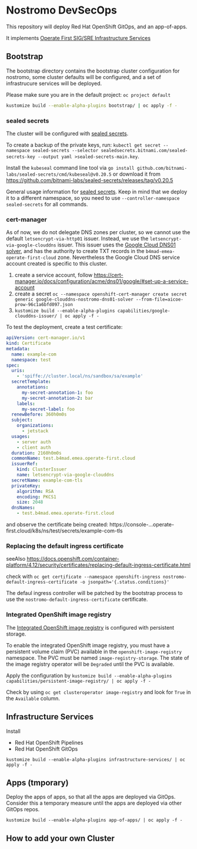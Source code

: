 # Nostromo DevSecOps

This repository will deploy Red Hat OpenShift GitOps, and an app-of-apps.

It implements [Operate First SIG/SRE Infrastructure Services](https://github.com/operate-first/community/issues/251)

## Bootstrap

The bootstrap directory contains the bootstrap cluster configuration for nostromo, some cluster defaults will be configured, and a set of infrastrucure services will be deployed.

Please make sure you are in the default project: `oc project default`

```bash
kustomize build --enable-alpha-plugins bootstrap/ | oc apply -f -
```

### sealed secrets

The cluster will be configured with [sealed secrets](https://github.com/redhat-cop/gitops-catalog/sealed-secrets-operator/overlays/default/README.md).

To create a backup of the private keys, run: `kubectl get secret --namespace sealed-secrets --selector sealedsecrets.bitnami.com/sealed-secrets-key --output yaml >sealed-secrets-main.key`.

Install the `kubeseal` command line tool via `go install github.com/bitnami-labs/sealed-secrets/cmd/kubeseal@v0.20.5`
or download it from <https://github.com/bitnami-labs/sealed-secrets/releases/tag/v0.20.5>

General usage information for [sealed secrets](https://github.com/bitnami-labs/sealed-secrets#usage). Keep in mind that
we deploy it to a different namespace, so you need to use `--controller-namespace sealed-secrets` for all commands.

### cert-manager

As of now, we do not delegate DNS zones per cluster, so we cannot use the default `letsencrypt-via-http01` issuer. Instead, we use the `letsencrypt-via-google-clouddns` issuer. This issuer uses the [Google Cloud DNS01 solver](https://cert-manager.io/docs/configuration/acme/dns01/google/), and has the authority to create TXT records in the `b4mad-emea-operate-first-cloud` zone. Nevertheless
the Google Cloud DNS service account created is specific to this cluster.

1. create a service account, follow <https://cert-manager.io/docs/configuration/acme/dns01/google/#set-up-a-service-account>
2. create a secret `oc --namespace openshift-cert-manager create secret generic google-clouddns-nostromo-dns01-solver --from-file=aicoe-prow-96c1a6bfd097.json`
3. `kustomize build --enable-alpha-plugins capabilities/google-clouddns-issuer/ | oc apply -f -`

To test the deployment, create a test certificate:

```yaml
apiVersion: cert-manager.io/v1
kind: Certificate
metadata:
  name: example-com
  namespace: test
spec:
  uris:
    - 'spiffe://cluster.local/ns/sandbox/sa/example'
  secretTemplate:
    annotations:
      my-secret-annotation-1: foo
      my-secret-annotation-2: bar
    labels:
      my-secret-label: foo
  renewBefore: 360h0m0s
  subject:
    organizations:
      - jetstack
  usages:
    - server auth
    - client auth
  duration: 2160h0m0s
  commonName: test.b4mad.emea.operate-first.cloud
  issuerRef:
    kind: ClusterIssuer
    name: letsencrypt-via-google-clouddns
  secretName: example-com-tls
  privateKey:
    algorithm: RSA
    encoding: PKCS1
    size: 2048
  dnsNames:
    - test.b4mad.emea.operate-first.cloud
```

and observe the certificate being created: https://console-...operate-first.cloud/k8s/ns/test/secrets/example-com-tls

### Replacing the default ingress certificate

seeAlso <https://docs.openshift.com/container-platform/4.12/security/certificates/replacing-default-ingress-certificate.html>

check with `oc get certificate --namespace openshift-ingress nostromo-default-ingress-certificate -o jsonpath='{.status.conditions}'`

The defaul ingress controller will be patched by the bootstrap process to use the `nostromo-default-ingress-certificate` certificate.

### Integrated OpenShift image registry

The [Integrated OpenShift image registry](https://docs.openshift.com/container-platform/4.12/registry/index.html#registry-integrated-openshift-registry_registry-overview) is configured with persistent storage.

To enable the integrated OpenShift image registry, you must have a persistent volume claim (PVC) available in the `openshift-image-registry` namespace. The PVC must be named `image-registry-storage`. The state of the image registry operator will be `Degraded` until the PVC is available.

Apply the configuration by `kustomize build --enable-alpha-plugins capabilities/persistent-image-registry/ | oc apply -f -`

Check by using `oc get clusteroperator image-registry` and look for `True` in the `Available` column.

## Infrastructure Services

Install

* Red Hat OpenShift Pipelines
* Red Hat OpenShift GitOps

`kustomize build --enable-alpha-plugins infrastructure-services/ | oc apply -f -`

## Apps (tmporary)

Deploy the apps of apps, so that all the apps are deployed via GitOps. Consider this a temporary measure until the apps are deployed via other GitOps repos.

`kustomize build --enable-alpha-plugins app-of-apps/ | oc apply -f -`

## How to add your own Cluster
